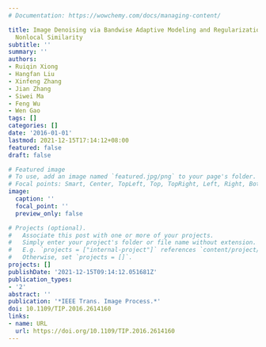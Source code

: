 ```yaml
---
# Documentation: https://wowchemy.com/docs/managing-content/

title: Image Denoising via Bandwise Adaptive Modeling and Regularization Exploiting
  Nonlocal Similarity
subtitle: ''
summary: ''
authors:
- Ruiqin Xiong
- Hangfan Liu
- Xinfeng Zhang
- Jian Zhang
- Siwei Ma
- Feng Wu
- Wen Gao
tags: []
categories: []
date: '2016-01-01'
lastmod: 2021-12-15T17:14:12+08:00
featured: false
draft: false

# Featured image
# To use, add an image named `featured.jpg/png` to your page's folder.
# Focal points: Smart, Center, TopLeft, Top, TopRight, Left, Right, BottomLeft, Bottom, BottomRight.
image:
  caption: ''
  focal_point: ''
  preview_only: false

# Projects (optional).
#   Associate this post with one or more of your projects.
#   Simply enter your project's folder or file name without extension.
#   E.g. `projects = ["internal-project"]` references `content/project/deep-learning/index.md`.
#   Otherwise, set `projects = []`.
projects: []
publishDate: '2021-12-15T09:14:12.051681Z'
publication_types:
- '2'
abstract: ''
publication: '*IEEE Trans. Image Process.*'
doi: 10.1109/TIP.2016.2614160
links:
- name: URL
  url: https://doi.org/10.1109/TIP.2016.2614160
---
```

